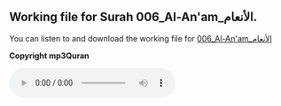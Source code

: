 
## Working file for Surah 006_Al-An'am_الأنعام.

You can listen to and download the working file for [006_Al-An'am_الأنعام](https://server13.mp3quran.net/husr/006.mp3)

**Copyright mp3Quran**

<audio controls src="https://server13.mp3quran.net/husr/006.mp3"></audio>
